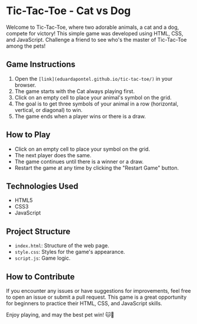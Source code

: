 # Tic-Tac-Toe - Cat vs Dog

Welcome to Tic-Tac-Toe, where two adorable animals, a cat and a dog, compete for victory! This simple game was developed using HTML, CSS, and JavaScript. Challenge a friend to see who's the master of Tic-Tac-Toe among the pets!

## Game Instructions

1. Open the `[link](eduardapontel.github.io/tic-tac-toe/)` in your browser.
2. The game starts with the Cat always playing first.
3. Click on an empty cell to place your animal's symbol on the grid.
4. The goal is to get three symbols of your animal in a row (horizontal, vertical, or diagonal) to win.
5. The game ends when a player wins or there is a draw.

## How to Play

- Click on an empty cell to place your symbol on the grid.
- The next player does the same.
- The game continues until there is a winner or a draw.
- Restart the game at any time by clicking the "Restart Game" button.

## Technologies Used

- HTML5
- CSS3
- JavaScript

## Project Structure

- `index.html`: Structure of the web page.
- `style.css`: Styles for the game's appearance.
- `script.js`: Game logic.

## How to Contribute

If you encounter any issues or have suggestions for improvements, feel free to open an issue or submit a pull request. This game is a great opportunity for beginners to practice their HTML, CSS, and JavaScript skills.

Enjoy playing, and may the best pet win! 🐱🐶
